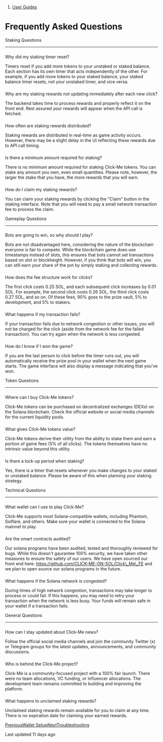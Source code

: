 1.  [User Guides](/click-me-docs/user-guides)

Frequently Asked Questions
==========================

[](#staking-questions)

Staking Questions


---------------------------------------------

### 

[](#why-did-my-staking-timer-reset)

Why did my staking timer reset?

Timers reset if you add more tokens to your unstaked or staked balance. Each section has its own timer that acts independently of the other. For example, if you add more tokens to your staked balance, your staked balance timer resets, not your unstaked timer, and vice versa.

### 

[](#why-are-my-staking-rewards-not-updating-immediately-after-each-new-click)

Why are my staking rewards not updating immediately after each new click?

The backend takes time to process rewards and properly reflect it on the front end. Rest assured your rewards will appear when the API call is fetched.

### 

[](#how-often-are-staking-rewards-distributed)

How often are staking rewards distributed?

Staking rewards are distributed in real-time as game activity occurs. However, there may be a slight delay in the UI reflecting these rewards due to API call timing.

### 

[](#is-there-a-minimum-amount-required-for-staking)

Is there a minimum amount required for staking?

There is no minimum amount required for staking Click-Me tokens. You can stake any amount you own, even small quantities. Please note, however, the larger the stake that you have, the more rewards that you will earn.

### 

[](#how-do-i-claim-my-staking-rewards)

How do I claim my staking rewards?

You can claim your staking rewards by clicking the "Claim" button in the staking interface. Note that you will need to pay a small network transaction fee to process the claim.

[](#gameplay-questions)

Gameplay Questions


-----------------------------------------------

### 

[](#bots-are-going-to-win-so-why-should-i-play)

Bots are going to win, so why should I play?

Bots are not disadvantaged here, considering the nature of the blockchain everyone is fair to compete. While the blockchain game does use timestamps instead of slots, this ensures that bots cannot set transactions based on slot or blockheight. However, if you think that bots will win, you can still earn your share of the pot by simply staking and collecting rewards.

### 

[](#how-does-the-fee-structure-work-for-clicks)

How does the fee structure work for clicks?

The first click costs 0.25 SOL, and each subsequent click increases by 0.01 SOL. For example, the second click costs 0.26 SOL, the third click costs 0.27 SOL, and so on. Of these fees, 90% goes to the prize vault, 5% to development, and 5% to stakers.

### 

[](#what-happens-if-my-transaction-fails)

What happens if my transaction fails?

If your transaction fails due to network congestion or other issues, you will not be charged for the click (aside from the network fee for the failed transaction). You can try again when the network is less congested.

### 

[](#how-do-i-know-if-i-won-the-game)

How do I know if I won the game?

If you are the last person to click before the timer runs out, you will automatically receive the prize pool in your wallet when the next game starts. The game interface will also display a message indicating that you've won.

[](#token-questions)

Token Questions


-----------------------------------------

### 

[](#where-can-i-buy-click-me-tokens)

Where can I buy Click-Me tokens?

Click-Me tokens can be purchased on decentralized exchanges (DEXs) on the Solana blockchain. Check the official website or social media channels for the current liquidity pools.

### 

[](#what-gives-click-me-tokens-value)

What gives Click-Me tokens value?

Click-Me tokens derive their utility from the ability to stake them and earn a portion of game fees (5% of all clicks). The tokens themselves have no intrinsic value beyond this utility.

### 

[](#is-there-a-lock-up-period-when-staking)

Is there a lock-up period when staking?

Yes, there is a timer that resets whenever you make changes to your staked or unstaked balance. Please be aware of this when planning your staking strategy.

[](#technical-questions)

Technical Questions


-------------------------------------------------

### 

[](#what-wallet-can-i-use-to-play-click-me)

What wallet can I use to play Click-Me?

Click-Me supports most Solana-compatible wallets, including Phantom, Solflare, and others. Make sure your wallet is connected to the Solana mainnet to play.

### 

[](#are-the-smart-contracts-audited)

Are the smart contracts audited?

Our solana programs have been audited, tested and thoroughly reviewed for bugs. While this doesn't gaurantee 100% security, we have taken other measures to ensure the safety of our users. We have open sourced our front end here: https://github.com/CLICK-ME-ON-SOL/Click\_Me\_FE and we plan to open source our solana programs in the future.

### 

[](#what-happens-if-the-solana-network-is-congested)

What happens if the Solana network is congested?

During times of high network congestion, transactions may take longer to process or could fail. If this happens, you may need to retry your transaction when the network is less busy. Your funds will remain safe in your wallet if a transaction fails.

[](#general-questions)

General Questions


---------------------------------------------

### 

[](#how-can-i-stay-updated-about-click-me-news)

How can I stay updated about Click-Me news?

Follow the official social media channels and join the community Twitter (x) or Telegram groups for the latest updates, announcements, and community discussions.

### 

[](#who-is-behind-the-click-me-project)

Who is behind the Click-Me project?

Click-Me is a community-focused project with a 100% fair launch. There were no team allocations, VC funding, or influencer allocations. The development team remains committed to building and improving the platform.

### 

[](#what-happens-to-unclaimed-staking-rewards)

What happens to unclaimed staking rewards?

Unclaimed staking rewards remain available for you to claim at any time. There is no expiration date for claiming your earned rewards.

[PreviousWallet Setup](/click-me-docs/user-guides/wallet-setup)[NextTroubleshooting](/click-me-docs/user-guides/troubleshooting)

Last updated 11 days ago